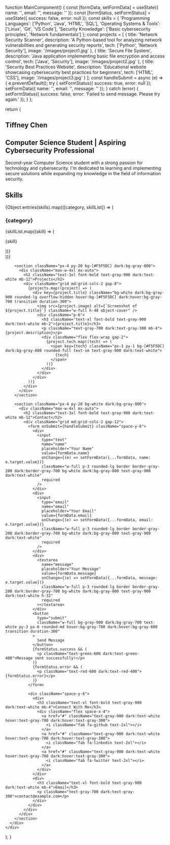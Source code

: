 
function MainComponent() {
  const [formData, setFormData] = useState({
    name: '',
    email: '',
    message: ''
  });
const [formStatus, setFormStatus] = useState({ success: false, error: null });
const skills = {
    'Programming Languages': ['Python', 'Java', 'HTML', 'SQL'],
    'Operating Systems & Tools': ['Linux', 'Git', 'VS Code'],
    'Security Knowledge': ['Basic cybersecurity principles', 'Network fundamentals']
  };
const projects = [
    {
      title: 'Network Security Scanner',
      description: 'A Python-based tool for analyzing network vulnerabilities and generating security reports',
      tech: ['Python', 'Network Security'],
      image: '/images/project1.jpg'
    },
    {
      title: 'Secure File System',
      description: 'Java application implementing basic file encryption and access control',
      tech: ['Java', 'Security'],
      image: '/images/project2.jpg'
    },
    {
      title: 'Security Best Practices Website',
      description: 'Educational website showcasing cybersecurity best practices for beginners',
      tech: ['HTML', 'CSS'],
      image: '/images/project3.jpg'
    }
  ];
const handleSubmit = async (e) => {
    e.preventDefault();
    try {
      setFormStatus({ success: true, error: null });
      setFormData({ name: '', email: '', message: '' });
    } catch (error) {
      setFormStatus({ success: false, error: 'Failed to send message. Please try again.' });
    }
  };

  return (
    <div className="min-h-screen bg-white dark:bg-gray-900">
      <div className="scroll-smooth">
        <section className="px-4 py-20 md:py-32 bg-[#F5F5DC] dark:bg-gray-800">
          <div className="max-w-4xl mx-auto">
            <h1 className="text-4xl md:text-6xl font-bold text-gray-900 dark:text-white mb-6">
              Tiffney Chen
            </h1>
            <h2 className="text-2xl md:text-3xl font-semibold text-gray-800 dark:text-gray-200 mb-4">
              Computer Science Student | Aspiring Cybersecurity Professional
            </h2>
            <p className="text-xl text-gray-700 dark:text-gray-300">
              Second-year Computer Science student with a strong passion for technology and cybersecurity. 
              I'm dedicated to learning and implementing secure solutions while expanding my knowledge in 
              the field of information security.
            </p>
          </div>
        </section>
<section className="px-4 py-20 bg-white dark:bg-gray-900">
          <div className="max-w-4xl mx-auto">
            <h2 className="text-3xl font-bold text-gray-900 dark:text-white mb-12">Skills</h2>
            <div className="space-y-8">
              {Object.entries(skills).map(([category, skillList]) => (
                <div key={category}>
                  <h3 className="text-xl font-bold text-gray-900 dark:text-white mb-4">{category}</h3>
                  <div className="grid grid-cols-2 md:grid-cols-4 gap-4">
                    {skillList.map((skill) => (
                      <div key={skill} className="p-4 bg-[#F5F5DC] dark:bg-gray-800 rounded-lg">
                        <p className="text-gray-900 dark:text-white text-center">{skill}</p>
                      </div>
                    ))}
                  </div>
                </div>
              ))}
            </div>
          </div>
        </section>

        <section className="px-4 py-20 bg-[#F5F5DC] dark:bg-gray-800">
          <div className="max-w-4xl mx-auto">
            <h2 className="text-3xl font-bold text-gray-900 dark:text-white mb-12">Projects</h2>
            <div className="grid md:grid-cols-2 gap-8">
              {projects.map((project) => (
                <div key={project.title} className="bg-white dark:bg-gray-900 rounded-lg overflow-hidden hover:bg-[#F5F5DC] dark:hover:bg-gray-700 transition duration-300">
                  <img src={project.image} alt={`Screenshot of ${project.title}`} className="w-full h-48 object-cover" />
                  <div className="p-6">
                    <h3 className="text-xl font-bold text-gray-900 dark:text-white mb-2">{project.title}</h3>
                    <p className="text-gray-700 dark:text-gray-300 mb-4">{project.description}</p>
                    <div className="flex flex-wrap gap-2">
                      {project.tech.map((tech) => (
                        <span key={tech} className="px-3 py-1 bg-[#F5F5DC] dark:bg-gray-800 rounded-full text-sm text-gray-900 dark:text-white">
                          {tech}
                        </span>
                      ))}
                    </div>
                  </div>
                </div>
              ))}
            </div>
          </div>
        </section>

        <section className="px-4 py-20 bg-white dark:bg-gray-900">
          <div className="max-w-4xl mx-auto">
            <h2 className="text-3xl font-bold text-gray-900 dark:text-white mb-12">Contact</h2>
            <div className="grid md:grid-cols-2 gap-12">
              <form onSubmit={handleSubmit} className="space-y-6">
                <div>
                  <input
                    type="text"
                    name="name"
                    placeholder="Your Name"
                    value={formData.name}
                    onChange={(e) => setFormData({...formData, name: e.target.value})}
                    className="w-full p-3 rounded-lg border border-gray-200 dark:border-gray-700 bg-white dark:bg-gray-800 text-gray-900 dark:text-white"
                    required
                  />
                </div>
                <div>
                  <input
                    type="email"
                    name="email"
                    placeholder="Your Email"
                    value={formData.email}
                    onChange={(e) => setFormData({...formData, email: e.target.value})}
                    className="w-full p-3 rounded-lg border border-gray-200 dark:border-gray-700 bg-white dark:bg-gray-800 text-gray-900 dark:text-white"
                    required
                  />
                </div>
                <div>
                  <textarea
                    name="message"
                    placeholder="Your Message"
                    value={formData.message}
                    onChange={(e) => setFormData({...formData, message: e.target.value})}
                    className="w-full p-3 rounded-lg border border-gray-200 dark:border-gray-700 bg-white dark:bg-gray-800 text-gray-900 dark:text-white h-32"
                    required
                  ></textarea>
                </div>
                <button
                  type="submit"
                  className="w-full bg-gray-900 dark:bg-gray-700 text-white py-3 px-6 rounded-md hover:bg-gray-700 dark:hover:bg-gray-600 transition duration-300"
                >
                  Send Message
                </button>
                {formStatus.success && (
                  <p className="text-green-600 dark:text-green-400">Message sent successfully!</p>
                )}
                {formStatus.error && (
                  <p className="text-red-600 dark:text-red-400">{formStatus.error}</p>
                )}
              </form>
              
              <div className="space-y-6">
                <div>
                  <h3 className="text-xl font-bold text-gray-900 dark:text-white mb-4">Connect With Me</h3>
                  <div className="flex space-x-4">
                    <a href="#" className="text-gray-900 dark:text-white hover:text-gray-700 dark:hover:text-gray-300">
                      <i className="fab fa-github text-2xl"></i>
                    </a>
                    <a href="#" className="text-gray-900 dark:text-white hover:text-gray-700 dark:hover:text-gray-300">
                      <i className="fab fa-linkedin text-2xl"></i>
                    </a>
                    <a href="#" className="text-gray-900 dark:text-white hover:text-gray-700 dark:hover:text-gray-300">
                      <i className="fab fa-twitter text-2xl"></i>
                    </a>
                  </div>
                </div>
                <div>
                  <h3 className="text-xl font-bold text-gray-900 dark:text-white mb-4">Email</h3>
                  <p className="text-gray-700 dark:text-gray-300">contact@example.com</p>
                </div>
              </div>
            </div>
          </div>
        </section>
      </div>
    </div>
  );
}


